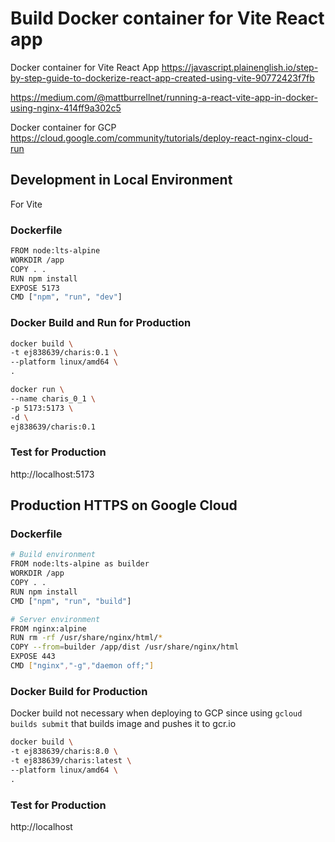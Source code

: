 # Build Docker container for Vite React app

Docker container for Vite React App
https://javascript.plainenglish.io/step-by-step-guide-to-dockerize-react-app-created-using-vite-90772423f7fb

https://medium.com/@mattburrellnet/running-a-react-vite-app-in-docker-using-nginx-414ff9a302c5

Docker container for GCP
https://cloud.google.com/community/tutorials/deploy-react-nginx-cloud-run

## Development in Local Environment
For Vite

### Dockerfile

```sh
FROM node:lts-alpine
WORKDIR /app
COPY . .
RUN npm install
EXPOSE 5173
CMD ["npm", "run", "dev"]
```

### Docker Build and Run for Production
```sh
docker build \
-t ej838639/charis:0.1 \
--platform linux/amd64 \
.

docker run \
--name charis_0_1 \
-p 5173:5173 \
-d \
ej838639/charis:0.1
```

### Test for Production
http://localhost:5173

## Production HTTPS on Google Cloud

### Dockerfile
```sh
# Build environment
FROM node:lts-alpine as builder
WORKDIR /app
COPY . .
RUN npm install
CMD ["npm", "run", "build"]

# Server environment
FROM nginx:alpine
RUN rm -rf /usr/share/nginx/html/*
COPY --from=builder /app/dist /usr/share/nginx/html
EXPOSE 443
CMD ["nginx","-g","daemon off;"]
```

### Docker Build for Production
Docker build not necessary when deploying to GCP since using `gcloud builds submit` that builds image and pushes it to gcr.io
```sh
docker build \
-t ej838639/charis:8.0 \
-t ej838639/charis:latest \
--platform linux/amd64 \
.

```

### Test for Production
http://localhost
